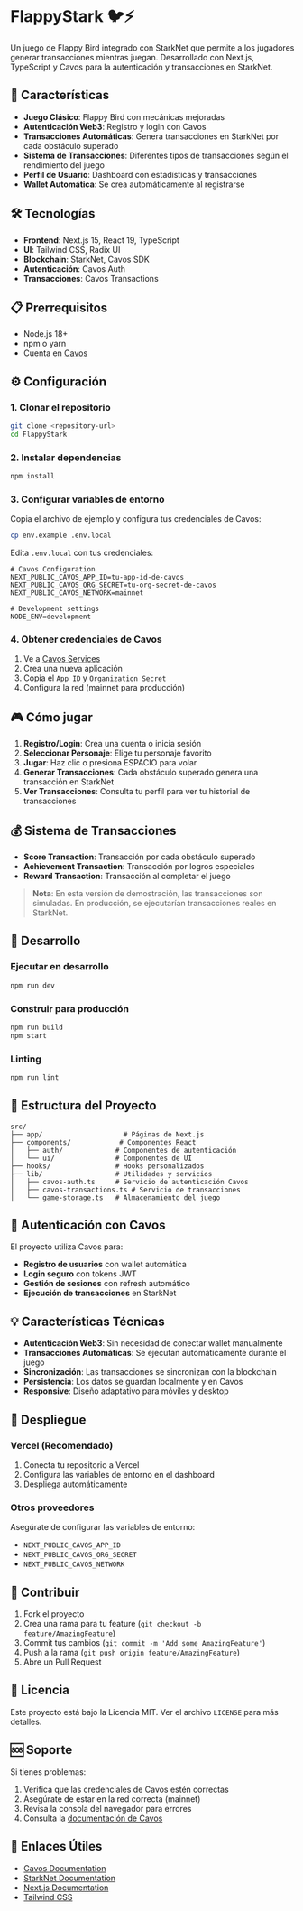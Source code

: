 # FlappyStark 🐦⚡

Un juego de Flappy Bird integrado con StarkNet que permite a los jugadores generar transacciones mientras juegan. Desarrollado con Next.js, TypeScript y Cavos para la autenticación y transacciones en StarkNet.

## 🚀 Características

- **Juego Clásico**: Flappy Bird con mecánicas mejoradas
- **Autenticación Web3**: Registro y login con Cavos
- **Transacciones Automáticas**: Genera transacciones en StarkNet por cada obstáculo superado
- **Sistema de Transacciones**: Diferentes tipos de transacciones según el rendimiento del juego
- **Perfil de Usuario**: Dashboard con estadísticas y transacciones
- **Wallet Automática**: Se crea automáticamente al registrarse

## 🛠️ Tecnologías

- **Frontend**: Next.js 15, React 19, TypeScript
- **UI**: Tailwind CSS, Radix UI
- **Blockchain**: StarkNet, Cavos SDK
- **Autenticación**: Cavos Auth
- **Transacciones**: Cavos Transactions

## 📋 Prerrequisitos

- Node.js 18+ 
- npm o yarn
- Cuenta en [Cavos](https://services.cavos.xyz)

## ⚙️ Configuración

### 1. Clonar el repositorio

```bash
git clone <repository-url>
cd FlappyStark
```

### 2. Instalar dependencias

```bash
npm install
```

### 3. Configurar variables de entorno

Copia el archivo de ejemplo y configura tus credenciales de Cavos:

```bash
cp env.example .env.local
```

Edita `.env.local` con tus credenciales:

```env
# Cavos Configuration
NEXT_PUBLIC_CAVOS_APP_ID=tu-app-id-de-cavos
NEXT_PUBLIC_CAVOS_ORG_SECRET=tu-org-secret-de-cavos
NEXT_PUBLIC_CAVOS_NETWORK=mainnet

# Development settings
NODE_ENV=development
```

### 4. Obtener credenciales de Cavos

1. Ve a [Cavos Services](https://services.cavos.xyz)
2. Crea una nueva aplicación
3. Copia el `App ID` y `Organization Secret`
4. Configura la red (mainnet para producción)

## 🎮 Cómo jugar

1. **Registro/Login**: Crea una cuenta o inicia sesión
2. **Seleccionar Personaje**: Elige tu personaje favorito
3. **Jugar**: Haz clic o presiona ESPACIO para volar
4. **Generar Transacciones**: Cada obstáculo superado genera una transacción en StarkNet
5. **Ver Transacciones**: Consulta tu perfil para ver tu historial de transacciones

## 💰 Sistema de Transacciones

- **Score Transaction**: Transacción por cada obstáculo superado
- **Achievement Transaction**: Transacción por logros especiales
- **Reward Transaction**: Transacción al completar el juego

> **Nota**: En esta versión de demostración, las transacciones son simuladas. En producción, se ejecutarían transacciones reales en StarkNet.

## 🔧 Desarrollo

### Ejecutar en desarrollo

```bash
npm run dev
```

### Construir para producción

```bash
npm run build
npm start
```

### Linting

```bash
npm run lint
```

## 📁 Estructura del Proyecto

```
src/
├── app/                    # Páginas de Next.js
├── components/            # Componentes React
│   ├── auth/             # Componentes de autenticación
│   └── ui/               # Componentes de UI
├── hooks/                # Hooks personalizados
├── lib/                  # Utilidades y servicios
│   ├── cavos-auth.ts     # Servicio de autenticación Cavos
│   ├── cavos-transactions.ts # Servicio de transacciones
│   └── game-storage.ts   # Almacenamiento del juego
```

## 🔐 Autenticación con Cavos

El proyecto utiliza Cavos para:

- **Registro de usuarios** con wallet automática
- **Login seguro** con tokens JWT
- **Gestión de sesiones** con refresh automático
- **Ejecución de transacciones** en StarkNet

## 💡 Características Técnicas

- **Autenticación Web3**: Sin necesidad de conectar wallet manualmente
- **Transacciones Automáticas**: Se ejecutan automáticamente durante el juego
- **Sincronización**: Las transacciones se sincronizan con la blockchain
- **Persistencia**: Los datos se guardan localmente y en Cavos
- **Responsive**: Diseño adaptativo para móviles y desktop

## 🚀 Despliegue

### Vercel (Recomendado)

1. Conecta tu repositorio a Vercel
2. Configura las variables de entorno en el dashboard
3. Despliega automáticamente

### Otros proveedores

Asegúrate de configurar las variables de entorno:
- `NEXT_PUBLIC_CAVOS_APP_ID`
- `NEXT_PUBLIC_CAVOS_ORG_SECRET`
- `NEXT_PUBLIC_CAVOS_NETWORK`

## 🤝 Contribuir

1. Fork el proyecto
2. Crea una rama para tu feature (`git checkout -b feature/AmazingFeature`)
3. Commit tus cambios (`git commit -m 'Add some AmazingFeature'`)
4. Push a la rama (`git push origin feature/AmazingFeature`)
5. Abre un Pull Request

## 📄 Licencia

Este proyecto está bajo la Licencia MIT. Ver el archivo `LICENSE` para más detalles.

## 🆘 Soporte

Si tienes problemas:

1. Verifica que las credenciales de Cavos estén correctas
2. Asegúrate de estar en la red correcta (mainnet)
3. Revisa la consola del navegador para errores
4. Consulta la [documentación de Cavos](https://docs.cavos.xyz)

## 🔗 Enlaces Útiles

- [Cavos Documentation](https://docs.cavos.xyz)
- [StarkNet Documentation](https://docs.starknet.io)
- [Next.js Documentation](https://nextjs.org/docs)
- [Tailwind CSS](https://tailwindcss.com)

